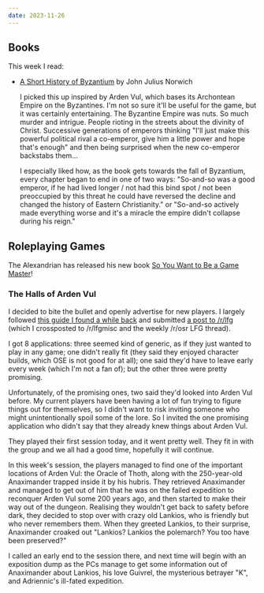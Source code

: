 ```yaml
---
date: 2023-11-26
---
```


## Books

This week I read:

- [A Short History of Byzantium][] by John Julius Norwich

  I picked this up inspired by Arden Vul, which bases its Archontean Empire on
  the Byzantines.  I'm not so sure it'll be useful for the game, but it was
  certainly entertaining.  The Byzantine Empire was nuts.  So much murder and
  intrigue.  People rioting in the streets about the divinity of Christ.
  Successive generations of emperors thinking "I'll just make this powerful
  political rival a co-emperor, give him a little power and hope that's enough"
  and then being surprised when the new co-emperor backstabs them...

  I especially liked how, as the book gets towards the fall of Byzantium, every
  chapter began to end in one of two ways: "So-and-so was a good emperor, if he
  had lived longer / not had this bind spot / not been preoccupied by this
  threat he could have reversed the decline and changed the history of Eastern
  Christianity." or "So-and-so actively made everything worse and it's a miracle
  the empire didn't collapse during his reign."

[A Short History of Byzantium]: https://en.wikipedia.org/wiki/A_Short_History_of_Byzantium


## Roleplaying Games

The Alexandrian has released his new book [So You Want to Be a Game Master][]!

[So You Want to Be a Game Master]: https://thealexandrian.net/wordpress/50264/roleplaying-games/so-you-want-to-be-a-game-master-2

### The Halls of Arden Vul

I decided to bite the bullet and openly advertise for new players.  I largely
followed [this guide I found a while back][] and submitted [a post to /r/lfg][]
(which I crossposted to /r/lfgmisc and the weekly /r/osr LFG thread).

I got 8 applications: three seemed kind of generic, as if they just wanted to
play in any game; one didn't really fit (they said they enjoyed character
builds, which OSE is not good for at all); one said they'd have to leave early
every week (which I'm not a fan of); but the other three were pretty promising.

Unfortunately, of the promising ones, two said they'd looked into Arden Vul
before.  My current players have been having a lot of fun trying to figure
things out for themselves, so I didn't want to risk inviting someone who might
unintentionally spoil some of the lore.  So I invited the one promising
application who didn't say that they already knew things about Arden Vul.

They played their first session today, and it went pretty well.  They fit in
with the group and we all had a good time, hopefully it will continue.

In this week's session, the players managed to find one of the important
locations of Arden Vul: the Oracle of Thoth, along with the 250-year-old
Anaximander trapped inside it by his hubris.  They retrieved Anaximander and
managed to get out of him that he was on the failed expedition to reconquer
Arden Vul some 200 years ago, and then started to make their way out of the
dungeon.  Realising they wouldn't get back to safety before dark, they decided
to stop over with crazy old Lankios, who is friendly but who never remembers
them.  When they greeted Lankios, to their surprise, Anaximander croaked out
"Lankios?  Lankios the polemarch?  You too have been preserved?"

I called an early end to the session there, and next time will begin with an
exposition dump as the PCs manage to get some information out of Anaximander
about Lankios, his love Guivrel, the mysterious betrayer "K", and Adriennic's
ill-fated expedition.

[this guide I found a while back]: https://old.reddit.com/r/rpg/comments/14x6cow/meeting_people_online_a_gms_guide_to_recruiting/
[a post to /r/lfg]: https://old.reddit.com/r/lfg/comments/180pdnh/onlinebxutc_the_halls_of_arden_vul_an_oldschool/
